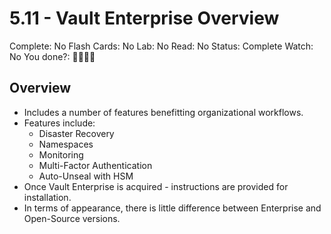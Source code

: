 # 5.11 - Vault Enterprise Overview

Complete: No
Flash Cards: No
Lab: No
Read: No
Status: Complete
Watch: No
You done?: 🌚🌚🌚🌚

## Overview

- Includes a number of features benefitting organizational workflows.
- Features include:
    - Disaster Recovery
    - Namespaces
    - Monitoring
    - Multi-Factor Authentication
    - Auto-Unseal with HSM
- Once Vault Enterprise is acquired - instructions are provided for installation.
- In terms of appearance, there is little difference between Enterprise and Open-Source versions.